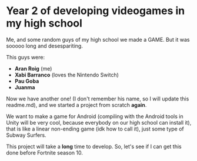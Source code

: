 # Year 2 of developing videogames in my high school

Me, and some random guys of my high school we made a GAME. But it was sooooo long and desespariting.

This guys were: 

<ul>
  <li><b>Aran Roig</b> (me)</li>
  <li><b>Xabi Barranco</b> (loves the Nintendo Switch)</li>
  <li><b>Pau Goba</b></li>
  <li><b>Juanma</b></li>
</ul>

Now we have another one! (I don't remember his name, so I will update this readme.md), and we started a project from scratch <b>again</b>.

We want to make a game for Android (compiling with the Android tools in Unity will be very cool, because everybody on our high school can install it), that
is like a linear non-ending game (idk how to call it), just some type of Subway Surfers.

This project will take a <b>long</b> time to develop. So, let's see if I can get this done before Fortnite season 10.
